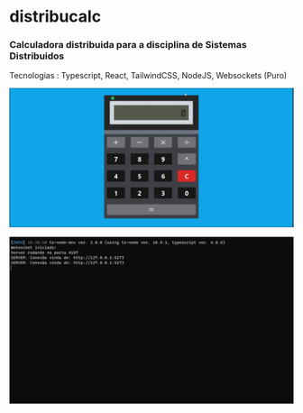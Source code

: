 # distribucalc

### Calculadora distribuida para a disciplina de Sistemas Distribuidos
Tecnologias : Typescript, React, TailwindCSS, NodeJS, Websockets (Puro)

<p  float="left">

<img  src="https://github.com/rafaelsilva81/distribucalc/blob/main/client/src/assets/client.gif" w="400px"/> </p>

<p float='left'>
<img  src="https://github.com/rafaelsilva81/distribucalc/blob/main/client/src/assets/server.gif" w="400px"/>

</p>

